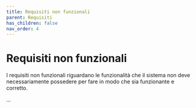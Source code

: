 ```yaml
---
title: Requisiti non funzionali
parent: Requisiti
has_children: false
nav_order: 4
---
```


# Requisiti non funzionali

I requisiti non funzionali riguardano le funzionalità che il sistema non deve necessariamente possedere per fare in modo che sia funzionante e corretto.

...
